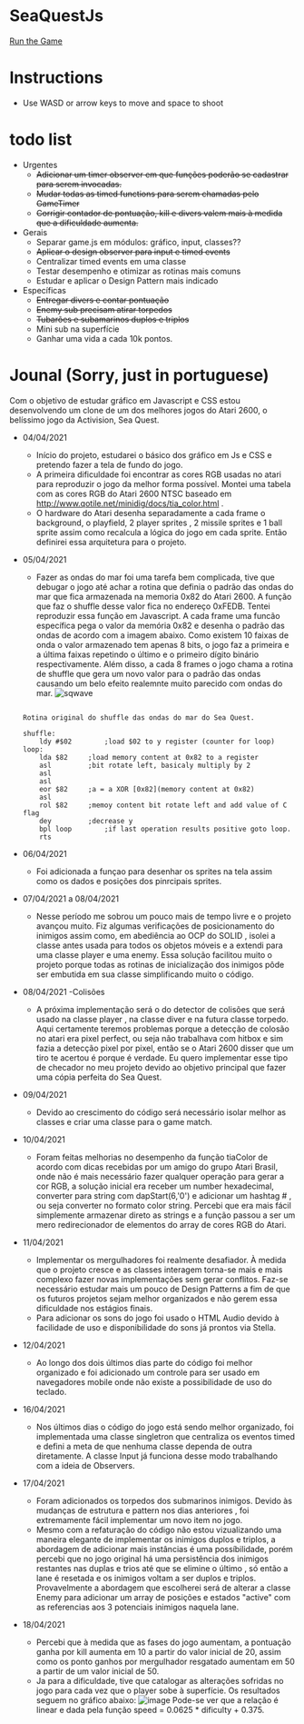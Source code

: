 # SeaQuestJs

[Run the Game](https://kortkamp.github.io/SeaQuestJs/)


# Instructions
*	Use WASD or arrow keys to move and space to shoot

# todo list

* Urgentes
	* ~~Adicionar um timer observer em que funções poderão se cadastrar para serem invocadas.~~
	* ~~Mudar todas as timed functions para serem chamadas pelo GameTimer~~
	* ~~Corrigir contador de pontuação, kill e divers valem mais à medida que a dificuldade aumenta.~~
* Gerais
	* Separar game.js em módulos: gráfico, input, classes??
	* ~~Aplicar o design observer para input e timed events~~
	* Centralizar timed events em uma classe
	* Testar desempenho e otimizar as rotinas mais comuns
	* Estudar e aplicar o Design Pattern mais indicado
* Específicas
	* ~~Entregar divers e contar pontuação~~
	* ~~Enemy sub precisam atirar torpedos~~
	* ~~Tubarões e subamarinos duplos e triplos~~
	* Mini sub na superfície
	* Ganhar uma vida a cada 10k pontos.
	

# Jounal (Sorry, just in portuguese)

Com o objetivo de estudar gráfico em Javascript e CSS estou desenvolvendo um clone de um dos melhores jogos do Atari 2600, o belíssimo jogo da Activision, Sea Quest.

* 04/04/2021 
	* Início do projeto, estudarei o básico dos gráfico em Js e CSS e pretendo fazer a tela de fundo do jogo.
	* A primeira dificuldade foi encontrar as cores RGB usadas no atari para reproduzir o jogo da melhor forma possível. Montei uma tabela com as cores RGB do Atari 2600 NTSC baseado em http://www.qotile.net/minidig/docs/tia_color.html .
	* O hardware do Atari desenha separadamente a cada frame o background, o playfield, 2 player sprites , 2 missile sprites e 1 ball sprite assim como recalcula a lógica do jogo em cada sprite. Então definirei essa arquitetura para o projeto.
* 05/04/2021 
	* Fazer as ondas do mar foi uma tarefa bem complicada, tive que debugar o jogo até achar a rotina que definia o padrão das ondas do mar que fica armazenada na memoria 0x82 do Atari 2600. A função que faz o shuffle desse valor fica no endereço 0xFEDB. Tentei reproduzir essa função em Javascript.
	A cada frame uma funcão específica pega o valor da memória 0x82 e desenha o padrão das ondas de acordo com a imagem abaixo. Como existem 10 faixas de onda o valor armazenado tem apenas 8 bits, o jogo faz a primeira e a última faixas repetindo o último e o primeiro dígito binário respectivamente. Além disso, a cada 8 frames o jogo chama a rotina de shuffle que gera um novo valor para o padrão das ondas causando um belo efeito realemnte muito parecido com ondas do mar. 
	![sqwave](https://user-images.githubusercontent.com/236848/113854700-8d265700-9775-11eb-9d40-e4eca034c33d.png)
	```
	
	Rotina original do shuffle das ondas do mar do Sea Quest.
	
	shuffle:
		ldy	#$02		;load $02 to y register (counter for loop)
	loop:
		lda	$82		;load memory content at 0x82 to a register
		asl			;bit rotate left, basicaly multiply by 2
		asl
		asl
		eor	$82		;a = a XOR [0x82](memory content at 0x82)
		asl
		rol	$82		;memoy content bit rotate left and add value of C flag
		dey			;decrease y
		bpl	loop		;if last operation results positive goto loop.
		rts
	
	```
* 06/04/2021
	* Foi adicionada a funçao para desenhar os sprites na tela assim como os dados e posições dos pinrcipais sprites.
	
* 07/04/2021 a 08/04/2021
	* Nesse período me sobrou um pouco mais de tempo livre e o projeto avançou muito. Fiz algumas verificações de posicionamento do inimigos assim como, em abediência ao OCP do SOLID , isolei a classe antes usada para todos os objetos móveis e a extendi para uma classe player e uma enemy. Essa solução facilitou muito o projeto porque todas as rotinas de inicialização dos inimigos pôde ser embutida em sua classe simplificando muito o código.
* 08/04/2021 
	-Colisões
	* A próxima implementação será o do detector de colisões que será usado na classe player , na classe diver e na futura classe torpedo. Aqui certamente teremos problemas porque a detecção de colosão no atari era pixel perfect, ou seja não trabalhava com hitbox e sim fazia a detecção pixel por pixel, então se o Atari 2600 disser que um tiro te acertou é porque é verdade. Eu quero implementar esse tipo de checador no meu projeto devido ao objetivo principal que fazer uma cópia perfeita do Sea Quest.
* 09/04/2021
	* Devido ao crescimento do código será necessário isolar melhor as classes e criar uma classe para o game match.
* 10/04/2021 
	* Foram feitas melhorias no desempenho da função tiaColor de acordo com dicas recebidas por um amigo do grupo Atari Brasil, onde não é mais necessário fazer qualquer operação para gerar a cor RGB, a solução inicial era receber um number hexadecimal, converter para string com dapStart(6,'0') e adicionar um hashtag # , ou seja converter no formato color string. Percebi que era mais fácil simplemente armazenar direto as strings e a função passou a ser um mero redirecionador de elementos do array de cores RGB do Atari.
* 11/04/2021
	* Implementar os mergulhadores foi realmente desafiador. À medida que o projeto cresce e as classes interagem torna-se mais e mais complexo fazer novas implementações sem gerar conflitos. Faz-se necessário estudar mais um pouco de Design Patterns a fim de que os futuros projetos sejam melhor organizados e não gerem essa dificuldade nos estágios finais.
	* Para adicionar os sons do jogo foi usado o HTML Audio devido à facilidade de uso e disponibilidade do sons já prontos via Stella. 
* 12/04/2021 
	* Ao longo dos dois últimos dias parte do código foi melhor organizado e foi adicionado um controle para ser usado em navegadores mobile onde não existe a possibilidade de uso do teclado.	
* 16/04/2021
	* Nos últimos dias o código do jogo está sendo melhor organizado, foi implementada uma classe singletron que centraliza os eventos timed e defini a meta de que nenhuma classe dependa de outra diretamente. A classe Input já funciona desse modo trabalhando com a ideia de Observers.
* 17/04/2021 
	* Foram adicionados os torpedos dos submarinos inimigos. Devido às mudanças de estrutura e pattern nos dias anteriores , foi extremamente fácil implementar um novo item no jogo.
	* Mesmo com a refaturação do código não estou vizualizando uma maneira elegante de implementar os inimigos duplos e triplos, a abordagem de adicionar mais instâncias é uma possíbilidade, porém percebi que no jogo original há uma persistência dos inimigos restantes nas duplas e trios até que se elimine o último , só então a lane é resetada e os inimigos voltam a ser duplos e triplos. Provavelmente a abordagem que escolherei será de alterar a classe Enemy para adicionar um array de posições e estados "active" com as referencias aos 3 potenciais inimigos naquela lane.
* 18/04/2021 
	* Percebi que à medida que as fases do jogo aumentam, a pontuação ganha por kill aumenta em 10 a partir do valor inicial de 20, assim como os ponto ganhos por mergulhador resgatado aumentam em 50 a partir de um valor inicial de 50.
	* Ja para a dificuldade, tive que catalogar as alterações sofridas no jogo para cada vez que o player sobe à superfície. Os resultados seguem no gráfico abaixo:
	![image](https://user-images.githubusercontent.com/236848/115176703-04c48200-a0a4-11eb-84c9-8b8da0812728.png)
	Pode-se ver que a relação é linear e dada pela função  speed = 0.0625 * dificulty + 0.375.